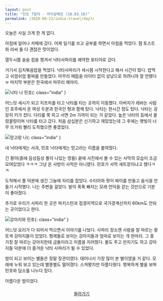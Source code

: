 ```yaml
---
layout: post
title: "인도 7일차 - 자이살메르 (18.03.16)"
permalink: /2020-08-23/india-travel/day7/
---
```

오늘은 사실 크게 한 게 없다.

아침에 일어나 카페에 갔다. 어제 일기를 쓰고 공부를 하면서 아침을 먹었다. 잼 토스트와 라씨 둘 다 괜찮은 맛이었다.

열두시쯤 슬슬 짐을 챙겨서 낙타사파리를 예약한 포티야로 갔다.

거기서 김치볶음밥을 먹었다. 낙타사파리가 세시쯤 시작한다고 해서 시간이 떴다. 밥먹고 쉬엄쉬엄 팔찌를 만들었다. 마무리 매듭을 라이터 없이 성냥으로 하려니까 잘 안됐다ㅠ 마지막 부분은 한국에서 마무리 해야지.

![낙타 나 민호](https://www.notion.so/image/https%3A%2F%2Fs3-us-west-2.amazonaws.com%2Fsecure.notion-static.com%2F9d898ebb-418f-4a5f-b2ce-bbee25db1dca%2FP20180316_192247483_5960F8BA-8D84-4034-9848-CB9FDED8D5AF.jpg?table=block&id=bd391df7-532c-4770-b979-f4d64862fef7&width=1060&userId=&cache=v2){: class="india" }

어느덧 세시가 되고 지프차를 타고 낙타를 타는 곳까지 이동했다. 아버지가 레바논 사람인 호주에서 온 여성 두분과 한국인 형과 함께 탔다. 낙타는 한시간 정도 탔다. 낙타는 굉장히 키가 컸다. 다리를 쭉 피고 서면 2m 가까이 되는 거 같았다. 높은 낙타의 등에서 꿀렁꿀렁이며 낙타를 타고 갔다. 처음 삼십분은 신기하고 재밌었는데 그 후에는 햇빛이 너무 뜨거워 빨리 도착했으면 좋겠었다.

![망고랑 나](https://www.notion.so/image/https%3A%2F%2Fs3-us-west-2.amazonaws.com%2Fsecure.notion-static.com%2F9d847f25-f2b5-4f6d-a644-f48dafd4ee71%2FP20180316_202136928_37BA036D-CB99-49DC-B555-A6B55FD83D51.jpg?table=block&id=376f6eb2-91aa-41e9-9ffb-485fbce05a5e&width=770&userId=&cache=v2){: class="india" }

내 낙타에게는 사과, 민호 낙타에게는 망고라는 이름을 붙여줬다.

긴 황야(흙에 듬성듬성 풀이 나있는 땅들) 끝에 사진에서 볼 수 있는 사막의 모습이 조금 모여있었다 ㅋㅋㅋ 그냥 온 사방이 사막은 아니였다. 민호가 사막 세트장이냐고 했다ㅋㅋ

도착해서 풀 덕분에 생긴 그늘에 자리를 잡았다. 수티아와 팟이 짜이를 만들고 음식을 만들기 시작했다. 나는 주변을 걸었다. 발이 푹푹 빠지는 모래 언덕을 걷는 것만으로 기분이 좋아졌다.

추가로 우리가 사파리 한 곳은 파키스탄과 접경지역으로 국가경계선까지 60km도 안되는 곳이었다고 한다.

![강아지와 민호](https://www.notion.so/image/https%3A%2F%2Fs3-us-west-2.amazonaws.com%2Fsecure.notion-static.com%2Fc1aa935a-016f-4aee-b90f-acbc9643cc6f%2FP20180316_220512146_7C0CC932-0286-4289-A1BF-19E7664E08A0.jpg?table=block&id=9a221a05-dfa6-4636-b188-1334410bd04f&width=670&userId=&cache=v2){: class="india" }

어느덧 요리가 다 되어서 먹으면서 이야기를 나눴다. 사파리 장소엔 사람을 잘 따르는 황토색 강아지들이 있었다. 형제들로 보이는 강아지들과 엄마로 보이는 개 한마리. 그 중 가장 잘 따르는 강아지한테 금돌이라고 이름을 지어줬다. 물도 주고 만지기도 하고 강아지들 덕분에 더 즐거운 낙타 사파리가 될 수 있었다.

밤이 되고 보이는 별들은 정말 장관이였다. 태어나서 가장 많이 본 별이였을 거 같다. 모래에 누워 보고 있는데 별똥별도 떨어졌다. 스쳐봤지만 아름다웠다. 행복하게 별을 보며 민호와 담소를 나누다 잤다.

아름다운 밤이었다.

<div style="text-align: center; padding-top: .5rem;">
<a href="/life/2020-08-23/india-travel/">돌아가기</a>
</div>